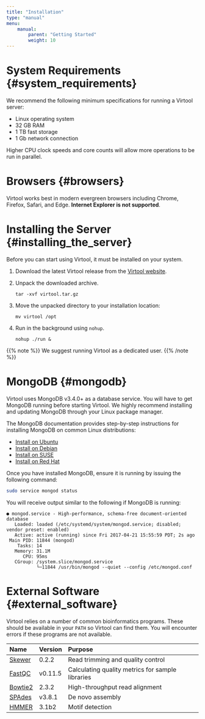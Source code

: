 ```yaml
---
title: "Installation"
type: "manual"
menu:
    manual:
        parent: "Getting Started"
        weight: 10
---
```


# System Requirements {#system_requirements}

We recommend the following minimum specifications for running a Virtool server:

- Linux operating system
- 32 GB RAM
- 1 TB fast storage
- 1 Gb network connection

Higher CPU clock speeds and core counts will allow more operations to be run in parallel.

# Browsers {#browsers}

Virtool works best in modern evergreen browsers including Chrome, Firefox, Safari, and Edge. **Internet Explorer is not supported**.

# Installing the Server {#installing_the_server}

Before you can start using Virtool, it must be installed on your system.

1. Download the latest Virtool release from the [Virtool website](http://www.virtool.ca "Virtool Website").

2. Unpack the downloaded archive.
   ```term
   tar -xvf virtool.tar.gz
   ```
3. Move the unpacked directory to your installation location:
   ```term
   mv virtool /opt
   ```
4. Run in the background using `nohup`.
   ```term
   nohup ./run &
   ```

{{% note %}}
We suggest running Virtool as a dedicated user.
{{% /note %}}

# MongoDB {#mongodb}

Virtool uses MongoDB v3.4.0+ as a database service. You will have to get MongoDB running before starting Virtool. We highly recommend installing and updating MongoDB through your Linux package manager.

The MongoDB documentation provides step-by-step instructions for installing MongoDB on common Linux distributions:

* [Install on Ubuntu](https://docs.mongodb.com/manual/tutorial/install-mongodb-on-ubuntu/>)
* [Install on Debian](https://docs.mongodb.com/manual/tutorial/install-mongodb-on-debian/>)
* [Install on SUSE](https://docs.mongodb.com/manual/tutorial/install-mongodb-on-suse/>)
* [Install on Red Hat](https://docs.mongodb.com/manual/tutorial/install-mongodb-on-red-hat/>)

Once you have installed MongoDB, ensure it is running by issuing the following command:

```bash
sudo service mongod status
```

You will receive output similar to the following if MongoDB is running:

```term
● mongod.service - High-performance, schema-free document-oriented database
   Loaded: loaded (/etc/systemd/system/mongod.service; disabled; vendor preset: enabled)
   Active: active (running) since Fri 2017-04-21 15:55:59 PDT; 2s ago
 Main PID: 11844 (mongod)
    Tasks: 14
   Memory: 31.1M
      CPU: 95ms
   CGroup: /system.slice/mongod.service
           └─11844 /usr/bin/mongod --quiet --config /etc/mongod.conf
```

# External Software {#external_software}

Virtool relies on a number of common bioinformatics programs. These should be available in your `PATH` so Virtool can find them. You will encounter errors if these programs are not available.

| Name | Version | Purpose |
| :--- | :--- | :--- |
| [Skewer](https://github.com/relipmoc/skewer) | 0.2.2 | Read trimming and quality control |
| [FastQC](http://www.bioinformatics.babraham.ac.uk/projects/fastqc) | v0.11.5 | Calculating quality metrics for sample libraries |
| [Bowtie2](http://bowtie-bio.sourceforge.net/bowtie2/index.shtml) | 2.3.2 | High-throughput read alignment |
| [SPAdes](http://bioinf.spbau.ru/spades) | v3.8.1 | De novo assembly |
| [HMMER](http://hmmer.org/) | 3.1b2 | Motif detection |
